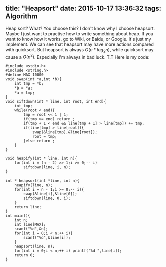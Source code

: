 title: "Heapsort"
date: 2015-10-17 13:36:32
tags: Algorithm
---
Heap sort? What? You choose this?
I don't know why I choose heapsort. Maybe I just want to practise how to write something about heap.
If you want to know how it works, go to Wiki, or Baidu, or Google. 
It's just my implement. 
We can see that heapsort may have more actions compared with quicksort. But heapsort is always $O(n * log_2n)$, while quicksort may cause a $O(n^2)$. Especially I'm always in bad luck. T.T
Here is my code:
<!--more-->
```
#include <stdio.h>
#include <string.h>
#define MAX 10000
void swap(int *a,int *b){
    int tmp = *b;
    *b = *a;
    *a = tmp;
}
void siftdown(int * line, int root, int end){
    int tmp;
    while(root < end){
        tmp = root << 1 | 1;
        if(tmp >= end) return ;
        if(tmp + 1 < end && line[tmp + 1] > line[tmp]) ++ tmp;
        if(line[tmp] > line[root]){
            swap(&line[tmp],&line[root]);
            root = tmp;
        }else return ;
    }
}

void heapify(int * line, int n){
    for(int i = (n - 2) >> 1;i >= 0;-- i)
        siftdown(line, i, n);
}

int * heapsort(int *line, int n){
    heapify(line, n);
    for(int i = n - 1;i >= 0;-- i){
        swap(&line[i],&line[0]);
        siftdown(line, 0, i);
    }
    return line;
}
int main(){
    int n;
    int line[MAX];
    scanf("%d",&n);
    for(int i = 0;i < n;++ i){
        scanf("%d",&line[i]);
    }
    heapsort(line, n);
    for(int i = 0;i < n;++ i) printf("%d ",line[i]);
    return 0;
}

```
